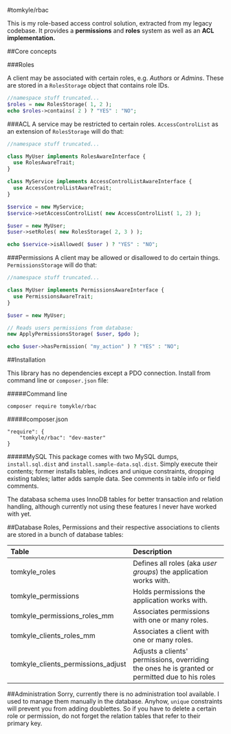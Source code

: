 #tomkyle/rbac

This is my role-based access control solution, extracted from my legacy codebase. 
It provides a **permissions** and **roles** system as well as an **ACL implementation.**

##Core concepts


###Roles

A client may be associated with certain roles, e.g. *Authors* or *Admins*. 
These are stored in a `RolesStorage` object that contains role IDs.

```php
//namespace stuff truncated...
$roles = new RolesStorage( 1, 2 );
echo $roles->contains( 2 ) ? "YES" : "NO";
```

###ACL
A service may be restricted to certain roles. 
`AccessControlList` as an extension of `RolesStorage` will do that:

```php
//namespace stuff truncated...

class MyUser implements RolesAwareInterface {
  use RolesAwareTrait;
}

class MyService implements AccessControlListAwareInterface {
  use AccessControlListAwareTrait;
}

$service = new MyService;
$service->setAccessControlList( new AccessControlList( 1, 2) );

$user = new MyUser;
$user->setRoles( new RolesStorage( 2, 3 ) );

echo $service->isAllowed( $user ) ? "YES" : "NO";
```


###Permissions
A client may be allowed or disallowed to do certain things. 
`PermissionsStorage` will do that:

```php
//namespace stuff truncated...

class MyUser implements PermissionsAwareInterface {
  use PermissionsAwareTrait;
}

$user = new MyUser;

// Reads users permissions from database:
new ApplyPermissionsStorage( $user, $pdo );

echo $user->hasPermission( "my_action" ) ? "YES" : "NO";
```



##Installation

This library has no dependencies except a PDO connection. Install from command line or `composer.json` file:

#####Command line
    
    composer require tomykle/rbac

#####composer.json

    "require": {
        "tomkyle/rbac": "dev-master"
    }

#####MySQL
This package comes with two MySQL dumps, `install.sql.dist` and `install.sample-data.sql.dist`. Simply execute their contents; former installs tables, indices and unique constraints, dropping existing tables; latter adds sample data. See comments in table info or field comments. 

The databasa schema uses InnoDB tables for better transaction and relation handling, although currently not using these features I never have worked with yet.


##Database
Roles, Permissions and their respective associations to clients are stored in a bunch of database tables: 

| Table  | Description |
| :----- | :---------- |
| tomkyle_roles | Defines all roles (aka *user groups*) the application works with. |
| tomkyle_permissions | Holds  permissions the application works with.|
| tomkyle_permissions_roles_mm | Associates permissions with one or many roles. |
| tomkyle_clients_roles_mm | Associates a client with one or many roles.|
| tomkyle_clients_permissions_adjust | Adjusts a clients' permissions, overriding the ones he is granted or permitted due to his roles |

##Administration
Sorry, currently there is no administration tool available. I used to manage them manually in the database. Anyhow, `unique` constraints will prevent you from adding doublettes. So if you have to delete a certain role or permission, do not forget the relation tables that refer to their primary key.
